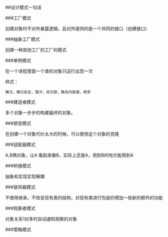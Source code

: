 ##设计模式一句话


###工厂模式

创建对象时不对外暴露逻辑，且对外提供的是一个共同的接口（创建接口）

###抽象工厂模式

创建一种其他工厂的工厂的模式

###单例模式

在一个进程里面一个类的对象只运行出现一次

样式：

	懒汉，懒汉安全，饿汗，双次锁，静态内部类，枚举

###建造者模式

多个对象一步步的构建最终的对象。


###原型模式

在创建一个对象代价太大的时候，可以使用这个对象的克隆



###适配器模式

A,B俩对象，让A 看起来像B，实际上还是A，用到B的地方能用到A



###桥接模式

抽象和实现实现解耦



###装饰器模式

不使用继承，不改变现有类的结构，对现有类进行包装的增加一些新的额外的功能



###观察者模式

对象关系1对多时自动通知观察的对象


###策略模式